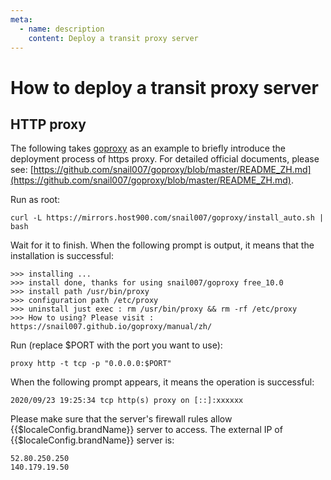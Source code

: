 ```yaml
---
meta:
  - name: description
    content: Deploy a transit proxy server
---
```


# How to deploy a transit proxy server

<LastUpdated/>

## HTTP proxy

The following takes [goproxy](https://github.com/snail007/goproxy/blob/master/README_ZH.md) as an example to briefly introduce the deployment process of https proxy. For detailed official documents, please see: [https://github.com/snail007/goproxy/blob/master/README_ZH.md](https://github.com/snail007/goproxy/blob/master/README_ZH.md).

Run as root:

```
curl -L https://mirrors.host900.com/snail007/goproxy/install_auto.sh | bash
```

Wait for it to finish. When the following prompt is output, it means that the installation is successful:

```
>>> installing ...
>>> install done, thanks for using snail007/goproxy free_10.0
>>> install path /usr/bin/proxy
>>> configuration path /etc/proxy
>>> uninstall just exec : rm /usr/bin/proxy && rm -rf /etc/proxy
>>> How to using? Please visit : https://snail007.github.io/goproxy/manual/zh/
```

Run (replace $PORT with the port you want to use):

```
proxy http -t tcp -p "0.0.0.0:$PORT"
```

When the following prompt appears, it means the operation is successful:

```
2020/09/23 19:25:34 tcp http(s) proxy on [::]:xxxxxx
```

Please make sure that the server's firewall rules allow {{$localeConfig.brandName}} server to access. The external IP of {{$localeConfig.brandName}} server is:

```
52.80.250.250
140.179.19.50
```